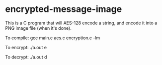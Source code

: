 # encrypted-message-image
This is a C program that will AES-128 encode a string, and encode it into a PNG image file (when it's done).

To compile: gcc main.c aes.c encryption.c -lm

To encrypt: ./a.out <string to encrypt> e <image filename> 

To decrypt: ./a.out <string to decrypt> d <image filename>
